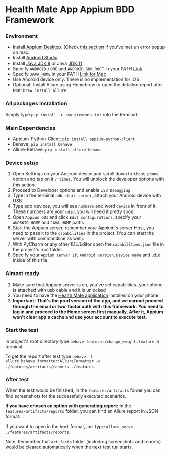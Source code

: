 # Health Mate App Appium BDD Framework

### Environment
- Install [Appium Desktop](https://github.com/appium/appium-desktop). (Check [this section](https://github.com/appium/appium-desktop#installing-on-macos) if you've met an error popup on mac.
- Install [Android Studio](https://developer.android.com/)
- Install [Java JDK 8](https://www.oracle.com/java/technologies/javase/javase8-archive-downloads.html) or Java [JDK 11](https://www.oracle.com/java/technologies/javase/jdk11-archive-downloads.html)
- Specify `ANDROID_HOME` and `ANDROID_SDK_ROOT` in your PATH [Link](https://developer.android.com/studio/command-line/variables)
- Specify `JAVA_HOME` in your PATH [Link for Mac](https://stackoverflow.com/questions/15826202/where-is-java-installed-on-mac-os-x)
- Use Android device only. There is no implementation for iOS.
- Optional: Install Allure using Homebrew to open the detailed report after test: `brew install allure`

### All packages installation
Simply type `pip install -r requirements.txt` into the terminal.

### Main Dependencies
- Appium-Python-Client: `pip install appium-python-client`
- Behave: `pip install behave`
- Allure-Behave: `pip install allure-behave`

### Device setup
1. Open Settings on your Android device and scroll down to `About phone` option and tap on it `7 times`. You will unblock the developer options with this action.
2. Proceed to Developer options and enable `USD Debugging`
3. Type in the terminal `adb start-server`, attach your Android device with USB.
4. Type adb devices, you will see `numbers` and word `device` in front of it. These numbers are your `udid`, you will need it pretty soon.
5. Open `Appium GUI`  and click `Edit configurations`, specify your `ANDROID_HOME` and `JAVA_HOME` paths
6. Start the Appium server, remember your Appium's server Host, you need to pass it to the `capabilities` in the project. (You can start the server with commandline as well).
7. With PyCharm or any other IDE/Editor open the `capabilities.json` file in the project's root folder.
8. Specify your `Appium server IP`, `Android version`, `Device name` and `udid` inside of this file.

### Almost ready
1. Make sure that Appium server is on, you've set capabilities, your phone is attached with usb cable and it is unlocked
2. You need to have the [Health Mate application](https://play.google.com/store/apps/details?id=com.withings.wiscale2&hl=en&gl=US) installed on your phone
3. **Important: That's the prod version of the app, and we cannot proceed through the email or two-factor auth with this framework. You need to log in and proceed to the Home screen first manually. After it, Appium won't clear app's cache and use your account to execute test.**

### Start the test
In project's root directory type `behave features/change_weight.feature` in terminal.

To get the report after test type `behave -f allure_behave.formatter:AllureFormatter -o ./features/artifacts/reports ./features`.

### After test
When the test would be finished, in the `features/artifacts` folder you can find screenshots for the successfully executed scenarios.

**If you have chosen an option with generating report:**
In the `features/artifacts/reports` folder, you can find an Allure report in JSON format.

If you want to open in the `html` format, just type `allure serve ./features/artifacts/reports`.

Note: Remember that `artifacts` folder (including screenshots and reports) would be cleared automatically when the next test run starts.
